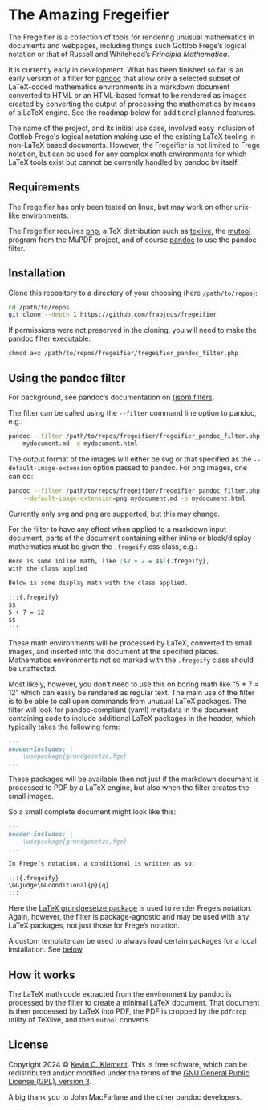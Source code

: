 
# The Amazing Fregeifier

The Fregeifier is a collection of tools for rendering unusual mathematics in documents and webpages, including things such Gottlob Frege’s logical notation or that of Russell and Whitehead’s *Principia Mathematica*.

It is currently early in development. What has been finished so far is an early version of a filter for [pandoc](https://pandoc.org) that allow only a selected subset of LaTeX-coded mathematics environments in a markdown document converted to HTML or an HTML-based format to be rendered as images created by converting the output of processing the mathematics by means of a LaTeX engine. See the roadmap below for additional planned features.

The name of the project, and its initial use case, involved easy inclusion of Gottlob Frege's logical notation making use of the existing LaTeX tooling in non-LaTeX based documents. However, the Fregeifier is not limited to Frege notation, but can be used for any complex math environments for which LaTeX tools exist but cannot be currently handled by pandoc by itself.

## Requirements

The Fregeifier has only been tested on linux, but may work on other unix-like environments.

The Fregeifier requires [php](https://www.php.net/), a TeX distribution such as [texlive](https://tug.org/texlive/), the [mutool](https://www.mankier.com/1/mutool) program from the MuPDF project, and of course [pandoc](https://pandoc.org) to use the pandoc filter.

## Installation

Clone this repository to a directory of your choosing (here `/path/to/repos`):

```sh
cd /path/to/repos
git clone --depth 1 https://github.com/frabjous/fregeifier
````

If permissions were not preserved in the cloning, you will need to make the pandoc filter executable:

```ah
chmod a+x /path/to/repos/fregeifier/fregeifier_pandoc_filter.php
```

## Using the pandoc filter

For background, see pandoc’s documentation on [(json) filters](https://pandoc.org/filters.html).

The filter can be called using the `--filter` command line option to pandoc, e.g.:

```sh
pandoc --filter /path/to/repos/fregeifier/fregeifier_pandoc_filter.php \
    mydocument.md -o mydocument.html
```

The output format of the images will either be svg or that specified as the `--default-image-extension` option passed to pandoc. For png images, one can do:

```sh
pandoc --filter /path/to/repos/fregeifier/fregeifier_pandoc_filter.php \
    --default-image-extension=png mydocument.md -o mydocument.html
```

Currently only svg and png are supported, but this may change.

For the filter to have any effect when applied to a markdown input document, parts of the document containing either inline or block/display mathematics must be given the `.fregeify` css class, e.g.:

```markdown
Here is some inline math, like [$2 + 2 = 4$]{.fregeify},
with the class applied

Below is some display math with the class applied.

:::{.fregeify}
$$
5 + 7 = 12
$$
:::
```

These math environments will be processed by LaTeX, converted to small images, and inserted into the document at the specified places.  Mathematics environments not so marked with the `.fregeify` class should be unaffected.

Most likely, however, you don’t need to use this on boring math like “5 + 7 = 12” which can easily be rendered as regular text. The main use of the filter is to be able to call upon commands from unusual LaTeX packages. The filter will look for pandoc-compliant (yaml) metadata in the document containing code to include additional LaTeX packages in the header, which typically takes the following form:

```markdown
---
header-includes: |
    \usepackage{grundgesetze,fge}
...
```

These packages will be available then not just if the markdown document is processed to PDF by a LaTeX engine, but also when the filter creates the small images.

So a small complete document might look like this:

```markdown
---
header-includes: |
    \usepackage{grundgesetze,fge}
...

In Frege’s notation, a conditional is written as so:

:::{.fregeify}
\GGjudge\GGconditional{p}{q}
:::

```
Here the [LaTeX grundgesetze package](https://ctan.org/pkg/grundgesetze?lang=en) is used to render Frege’s notation. Again, however, the filter is package-agnostic and may be used with any LaTeX packages, not just those for Frege’s notation.

A custom template can be used to always load certain packages for a local installation. See [below](#custom-templates).

## How it works

The LaTeX math code extracted from the environment by pandoc is processed by the filter to create a minimal LaTeX document. That document is then processed by LaTeX into PDF, the PDF is cropped by the `pdfcrop` utility of TeXlive, and then `mutool` converts

## License

Copyright 2024 © [Kevin C. Klement](https://people.umass.edu/klement). This is free software, which can be redistributed and/or modified under the terms of the [GNU General Public License (GPL), version 3](https://www.gnu.org/licenses/gpl.html).

A big thank you to John MacFarlane and the other pandoc developers.

